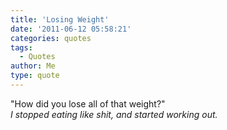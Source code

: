```yaml
---
title: 'Losing Weight'
date: '2011-06-12 05:58:21'
categories: quotes
tags:
  - Quotes
author: Me
type: quote
---
```


"How did you lose all of that weight?" <br/>
_I stopped eating like shit, and started working out._
